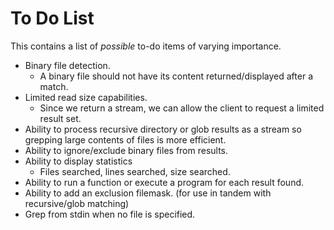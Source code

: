 # To Do List

This contains a list of *possible* to-do items of varying importance.

- Binary file detection.
  - A binary file should not have its content returned/displayed after a match.
- Limited read size capabilities.
  - Since we return a stream, we can allow the client to request a limited result set.
- Ability to process recursive directory or glob results as a stream so grepping large contents of files is more efficient.
- Ability to ignore/exclude binary files from results.
- Ability to display statistics
  - Files searched, lines searched, size searched.
- Ability to run a function or execute a program for each result found.
- Ability to add an exclusion filemask. (for use in tandem with recursive/glob matching)
- Grep from stdin when no file is specified.
